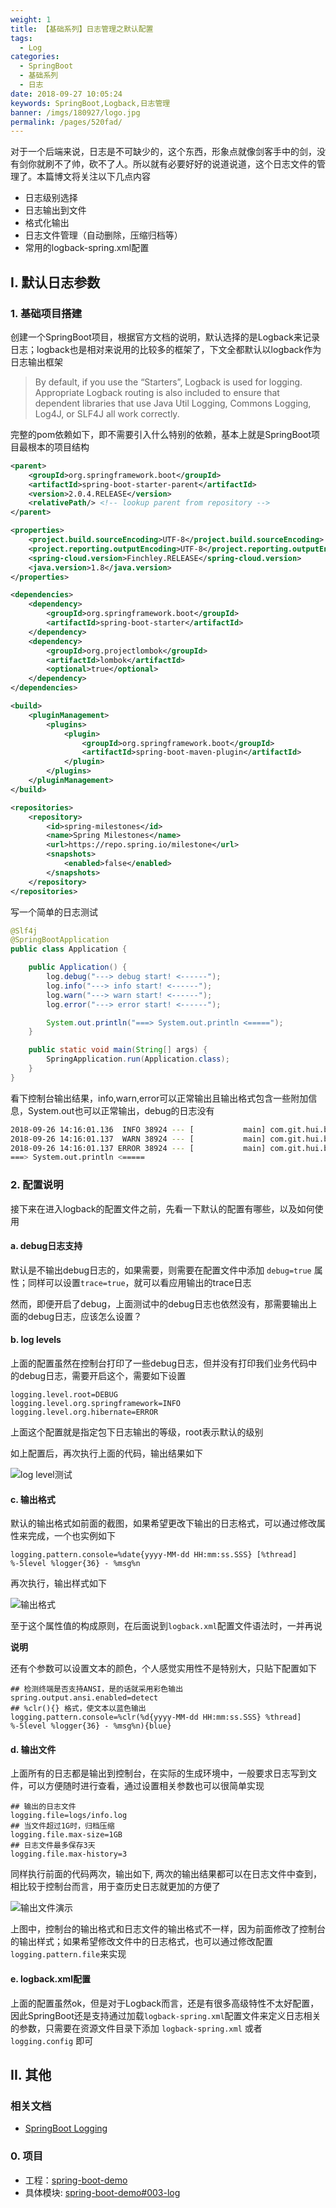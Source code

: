 ```yaml
---
weight: 1
title: 【基础系列】日志管理之默认配置
tags: 
  - Log
categories: 
  - SpringBoot
  - 基础系列
  - 日志
date: 2018-09-27 10:05:24
keywords: SpringBoot,Logback,日志管理
banner: /imgs/180927/logo.jpg
permalink: /pages/520fad/
---
```


对于一个后端来说，日志是不可缺少的，这个东西，形象点就像剑客手中的剑，没有剑你就刷不了帅，砍不了人。所以就有必要好好的说道说道，这个日志文件的管理了。本篇博文将关注以下几点内容

- 日志级别选择
- 日志输出到文件
- 格式化输出
- 日志文件管理（自动删除，压缩归档等）
- 常用的logback-spring.xml配置

<!-- more -->

## I. 默认日志参数

### 1. 基础项目搭建

创建一个SpringBoot项目，根据官方文档的说明，默认选择的是Logback来记录日志；logback也是相对来说用的比较多的框架了，下文全都默认以logback作为日志输出框架

> By default, if you use the “Starters”, Logback is used for logging. Appropriate Logback routing is also included to ensure that dependent libraries that use Java Util Logging, Commons Logging, Log4J, or SLF4J all work correctly.

完整的pom依赖如下，即不需要引入什么特别的依赖，基本上就是SpringBoot项目最根本的项目结构

```xml
<parent>
    <groupId>org.springframework.boot</groupId>
    <artifactId>spring-boot-starter-parent</artifactId>
    <version>2.0.4.RELEASE</version>
    <relativePath/> <!-- lookup parent from repository -->
</parent>

<properties>
    <project.build.sourceEncoding>UTF-8</project.build.sourceEncoding>
    <project.reporting.outputEncoding>UTF-8</project.reporting.outputEncoding>
    <spring-cloud.version>Finchley.RELEASE</spring-cloud.version>
    <java.version>1.8</java.version>
</properties>

<dependencies>
    <dependency>
        <groupId>org.springframework.boot</groupId>
        <artifactId>spring-boot-starter</artifactId>
    </dependency>
    <dependency>
        <groupId>org.projectlombok</groupId>
        <artifactId>lombok</artifactId>
        <optional>true</optional>
    </dependency>
</dependencies>

<build>
    <pluginManagement>
        <plugins>
            <plugin>
                <groupId>org.springframework.boot</groupId>
                <artifactId>spring-boot-maven-plugin</artifactId>
            </plugin>
        </plugins>
    </pluginManagement>
</build>

<repositories>
    <repository>
        <id>spring-milestones</id>
        <name>Spring Milestones</name>
        <url>https://repo.spring.io/milestone</url>
        <snapshots>
            <enabled>false</enabled>
        </snapshots>
    </repository>
</repositories>
```

写一个简单的日志测试

```java
@Slf4j
@SpringBootApplication
public class Application {

    public Application() {
        log.debug("---> debug start! <------");
        log.info("---> info start! <------");
        log.warn("---> warn start! <------");
        log.error("---> error start! <------");

        System.out.println("===> System.out.println <=====");
    }

    public static void main(String[] args) {
        SpringApplication.run(Application.class);
    }
}
```

看下控制台输出结果，info,warn,error可以正常输出且输出格式包含一些附加信息，System.out也可以正常输出，debug的日志没有

```sh
2018-09-26 14:16:01.136  INFO 38924 --- [           main] com.git.hui.boot.log.Application         : ---> info start! <------
2018-09-26 14:16:01.137  WARN 38924 --- [           main] com.git.hui.boot.log.Application         : ---> warn start! <------
2018-09-26 14:16:01.137 ERROR 38924 --- [           main] com.git.hui.boot.log.Application         : ---> error start! <------
===> System.out.println <=====
```

### 2. 配置说明

接下来在进入logback的配置文件之前，先看一下默认的配置有哪些，以及如何使用

#### a. debug日志支持

默认是不输出debug日志的，如果需要，则需要在配置文件中添加 `debug=true` 属性；同样可以设置`trace=true`，就可以看应用输出的trace日志

然而，即便开启了debug，上面测试中的debug日志也依然没有，那需要输出上面的debug日志，应该怎么设置？


#### b. log levels

上面的配置虽然在控制台打印了一些debug日志，但并没有打印我们业务代码中的debug日志，需要开启这个，需要如下设置

```properties
logging.level.root=DEBUG
logging.level.org.springframework=INFO
logging.level.org.hibernate=ERROR
```

上面这个配置就是指定包下日志输出的等级，root表示默认的级别

如上配置后，再次执行上面的代码，输出结果如下

![log level测试](/imgs/180927/00.jpg)

#### c. 输出格式

默认的输出格式如前面的截图，如果希望更改下输出的日志格式，可以通过修改属性来完成，一个也实例如下

```properties
logging.pattern.console=%date{yyyy-MM-dd HH:mm:ss.SSS} [%thread] %-5level %logger{36} - %msg%n
```

再次执行，输出样式如下

![输出格式](/imgs/180927/01.jpg)

至于这个属性值的构成原则，在后面说到`logback.xml`配置文件语法时，一并再说

**说明**

还有个参数可以设置文本的颜色，个人感觉实用性不是特别大，只贴下配置如下

```properties
## 检测终端是否支持ANSI，是的话就采用彩色输出
spring.output.ansi.enabled=detect
## %clr(){} 格式，使文本以蓝色输出
logging.pattern.console=%clr(%d{yyyy-MM-dd HH:mm:ss.SSS} %thread] %-5level %logger{36} - %msg%n){blue}
```

#### d. 输出文件

上面所有的日志都是输出到控制台，在实际的生成环境中，一般要求日志写到文件，可以方便随时进行查看，通过设置相关参数也可以很简单实现

```properties
## 输出的日志文件
logging.file=logs/info.log
## 当文件超过1G时，归档压缩
logging.file.max-size=1GB
## 日志文件最多保存3天
logging.file.max-history=3
```

同样执行前面的代码两次，输出如下, 两次的输出结果都可以在日志文件中查到，相比较于控制台而言，用于查历史日志就更加的方便了

![输出文件演示](/imgs/180927/02.jpg)


上图中，控制台的输出格式和日志文件的输出格式不一样，因为前面修改了控制台的输出样式；如果希望修改文件中的日志格式，也可以通过修改配置`logging.pattern.file`来实现

#### e. logback.xml配置

上面的配置虽然ok，但是对于Logback而言，还是有很多高级特性不太好配置，因此SpringBoot还是支持通过加载`logback-spring.xml`配置文件来定义日志相关的参数，只需要在资源文件目录下添加 `logback-spring.xml` 或者 `logging.config` 即可



## II. 其他

### 相关文档

- [SpringBoot Logging](https://docs.spring.io/spring-boot/docs/current/reference/html/boot-features-logging.html)

### 0. 项目

- 工程：[spring-boot-demo](https://github.com/liuyueyi/spring-boot-demo)
- 具体模块: [spring-boot-demo#003-log](https://github.com/liuyueyi/spring-boot-demo/tree/master/spring-boot/003-log)


